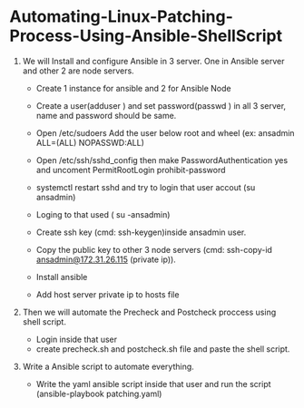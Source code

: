 # Automating-Linux-Patching-Process-Using-Ansible-ShellScript

1. We will Install and configure Ansible in 3 server. One in Ansible server and other 2 are node servers.
   - Create 1 instance for ansible and 2 for Ansible Node
   - Create a user(adduser <username>) and set password(passwd <username>) in all 3 server, name and password should be same.
   - Open /etc/sudoers Add the user below root and wheel  (ex: ansadmin  ALL=(ALL)  NOPASSWD:ALL)
   - Open /etc/ssh/sshd_config then make PasswordAuthentication yes and uncoment PermitRootLogin prohibit-password
   - systemctl restart sshd and try to login that user accout (su ansadmin)

   - Loging to that used ( su -ansadmin)
   - Create ssh key (cmd: ssh-keygen)inside ansadmin user.
   - Copy the public key to other 3 node servers (cmd: ssh-copy-id ansadmin@172.31.26.115 (private ip)).
  
   - Install ansible
   - Add host server private ip to hosts file
     
4. Then we will automate the Precheck and Postcheck proccess using shell script.
   - Login inside that user
   - create precheck.sh and postcheck.sh file and paste the shell script.
     
6. Write a Ansible script to automate everything.
   - Write the yaml ansible script inside that user and run the script (ansible-playbook patching.yaml)

